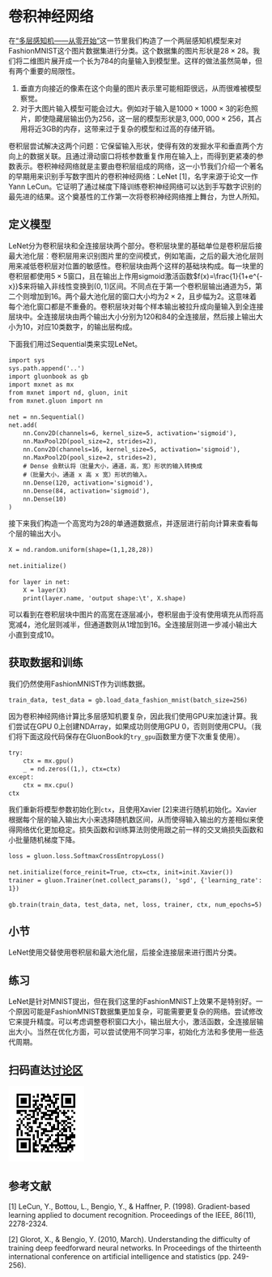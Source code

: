 # 卷积神经网络

在[“多层感知机——从零开始”](../chapter_supervised-learning/mlp-scratch.md)这一节里我们构造了一个两层感知机模型来对FashionMNIST这个图片数据集进行分类。这个数据集的图片形状是$28\times 28$。我们将二维图片展开成一个长为784的向量输入到模型里。这样的做法虽然简单，但有两个重要的局限性。

1. 垂直方向接近的像素在这个向量的图片表示里可能相距很远，从而很难被模型察觉。
2. 对于大图片输入模型可能会过大。例如对于输入是$1000 \times 1000\times3$的彩色照片，即使隐藏层输出仍为256，这一层的模型形状是$3,000,000\times 256$，其占用将近3GB的内存，这带来过于复杂的模型和过高的存储开销。

卷积层尝试解决这两个问题：它保留输入形状，使得有效的发掘水平和垂直两个方向上的数据关联。且通过滑动窗口将核参数重复作用在输入上，而得到更紧凑的参数表示。卷积神经网络就是主要由卷积层组成的网络，这一小节我们介绍一个著名的早期用来识别手写数字图片的卷积神经网络：LeNet [1]，名字来源于论文一作Yann LeCun。它证明了通过梯度下降训练卷积神经网络可以达到手写数字识别的最先进的结果。这个奠基性的工作第一次将卷积神经网络推上舞台，为世人所知。

## 定义模型

LeNet分为卷积层块和全连接层块两个部分。卷积层块里的基础单位是卷积层后接最大池化层：卷积层用来识别图片里的空间模式，例如笔画，之后的最大池化层则用来减低卷积层对位置的敏感性。卷积层块由两个这样的基础块构成。每一块里的卷积层都使用$5\times 5$窗口，且在输出上作用sigmoid激活函数$f(x)=\frac{1}{1+e^{-x}}$来将输入非线性变换到$(0,1)$区间。不同点在于第一个卷积层输出通道为5，第二个则增加到16。两个最大池化层的窗口大小均为$2\times 2$，且步幅为2。这意味着每个池化窗口都是不重叠的。卷积层块对每个样本输出被拉升成向量输入到全连接层块中。全连接层块由两个输出大小分别为120和84的全连接层，然后接上输出大小为10，对应10类数字，的输出层构成。

下面我们用过Sequential类来实现LeNet。

```{.python .input}
import sys
sys.path.append('..')
import gluonbook as gb
import mxnet as mx
from mxnet import nd, gluon, init
from mxnet.gluon import nn

net = nn.Sequential()
net.add(
    nn.Conv2D(channels=6, kernel_size=5, activation='sigmoid'),
    nn.MaxPool2D(pool_size=2, strides=2),
    nn.Conv2D(channels=16, kernel_size=5, activation='sigmoid'),
    nn.MaxPool2D(pool_size=2, strides=2),
    # Dense 会默认将（批量大小，通道，高，宽）形状的输入转换成
    #（批量大小，通道 x 高 x 宽）形状的输入。
    nn.Dense(120, activation='sigmoid'),
    nn.Dense(84, activation='sigmoid'),
    nn.Dense(10)
)
```

接下来我们构造一个高宽均为28的单通道数据点，并逐层进行前向计算来查看每个层的输出大小。

```{.python .input}
X = nd.random.uniform(shape=(1,1,28,28))

net.initialize()

for layer in net:
    X = layer(X)
    print(layer.name, 'output shape:\t', X.shape)
```

可以看到在卷积层块中图片的高宽在逐层减小，卷积层由于没有使用填充从而将高宽减4，池化层则减半，但通道数则从1增加到16。全连接层则进一步减小输出大小直到变成10。

## 获取数据和训练


我们仍然使用FashionMNIST作为训练数据。

```{.python .input}
train_data, test_data = gb.load_data_fashion_mnist(batch_size=256)
```

因为卷积神经网络计算比多层感知机要复杂，因此我们使用GPU来加速计算。我们尝试在GPU 0上创建NDArray，如果成功则使用GPU 0，否则则使用CPU。（我们将下面这段代码保存在GluonBook的`try_gpu`函数里方便下次重复使用）。

```{.python .input}
try:
    ctx = mx.gpu()
    _ = nd.zeros((1,), ctx=ctx)
except:
    ctx = mx.cpu()
ctx
```

我们重新将模型参数初始化到`ctx`，且使用Xavier [2]来进行随机初始化。Xavier根据每个层的输入输出大小来选择随机数区间，从而使得输入输出的方差相似来使得网络优化更加稳定。损失函数和训练算法则使用跟之前一样的交叉熵损失函数和小批量随机梯度下降。

```{.python .input}
loss = gluon.loss.SoftmaxCrossEntropyLoss()

net.initialize(force_reinit=True, ctx=ctx, init=init.Xavier())
trainer = gluon.Trainer(net.collect_params(), 'sgd', {'learning_rate': 1})

gb.train(train_data, test_data, net, loss, trainer, ctx, num_epochs=5)
```

## 小节

LeNet使用交替使用卷积层和最大池化层，后接全连接层来进行图片分类。

## 练习

LeNet是针对MNIST提出，但在我们这里的FashionMNIST上效果不是特别好。一个原因可能是FashionMNIST数据集更加复杂，可能需要更复杂的网络。尝试修改它来提升精度。可以考虑调整卷积窗口大小，输出层大小，激活函数，全连接层输出大小。当然在优化方面，可以尝试使用不同学习率，初始化方法和多使用一些迭代周期。

## 扫码直达[讨论区](https://discuss.gluon.ai/t/topic/737)

![](../img/qr_cnn-gluon.svg)

## 参考文献

[1] LeCun, Y., Bottou, L., Bengio, Y., & Haffner, P. (1998). Gradient-based learning applied to document recognition. Proceedings of the IEEE, 86(11), 2278-2324.

[2] Glorot, X., & Bengio, Y. (2010, March). Understanding the difficulty of training deep feedforward neural networks. In Proceedings of the thirteenth international conference on artificial intelligence and statistics (pp. 249-256).

